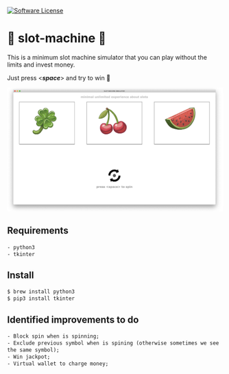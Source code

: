 [![Software License](https://img.shields.io/badge/license-MIT-brightgreen.svg?style=flat-square)](https://github.com/cristianoperdigao/slot-machine/blob/master/LICENSE)

# 🎰 slot-machine 🎰
This is a minimum slot machine simulator that you can play without the limits and invest money.

Just press <***space***> and try to win 🤘

![alt text](https://github.com/cristianoperdigao/slot-machine/blob/master/screenshot.png)

## Requirements

    - python3 
    - tkinter
    
## Install

    $ brew install python3
    $ pip3 install tkinter
    
## Identified improvements to do
    - Block spin when is spinning;
    - Exclude previous symbol when is spining (otherwise sometimes we see the same symbol);
    - Win jackpot;
    - Virtual wallet to charge money;
